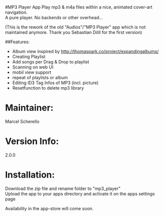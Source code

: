 #MP3 Player App
Play mp3 & m4a files within a nice, animated cover-art navigation.<br>
A pure player. No backends or other overhead...

(This is the rework of the old "Audios"/"MP3 Player" app which is not maintained anymore. Thank you Sebastian Döll for the first version)

##Features:
- Album view inspired by http://thomaspark.co/project/expandingalbums/ 
- Creating Playlist
- Add songs per Drag & Drop to playlist
- Scanning on web UI
- mobil view support
- repeat of playlists or album
- Editing ID3 Tag Infos of MP3 (incl. picture)
- Resetfunction to delete mp3 library

Maintainer:
===========
Marcel Scherello

Version Info:
============
2.0.0

Installation:
=============
Download the zip file and rename folder to "mp3_player"<br>
Upload the app to your apps directory and activate it on the apps settings page

Availability in the app-store will come soon.
